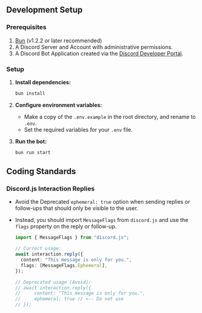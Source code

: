 ## Development Setup

### Prerequisites

1. [Bun](https://bun.sh/) (v1.2.2 or later recommended)
2. A Discord Server and Account with administrative permissions.
3. A Discord Bot Application created via the [Discord Developer Portal](https://discord.com/developers/applications).

### Setup

1.  **Install dependencies:**

    ```bash
    bun install
    ```

2.  **Configure environment variables:**

    - Make a copy of the `.env.example` in the root directory, and rename to `.env`.
    - Set the required variables for your `.env` file.

3.  **Run the bot:**

    ```bash
    bun run start
    ```

## Coding Standards

### Discord.js Interaction Replies

- Avoid the Deprecated `ephemeral: true` option when sending replies or follow-ups that should only be visible to the user.
- Instead, you should import `MessageFlags` from `discord.js` and use the `flags` property on the reply or follow-up.

  ```typescript
  import { MessageFlags } from "discord.js";

  // Correct usage:
  await interaction.reply({
    content: "This message is only for you.",
    flags: [MessageFlags.Ephemeral],
  });

  // Deprecated usage (Avoid):
  // await interaction.reply({
  //     content: "This message is only for you.",
  //     ephemeral: true // <-- Do not use
  // });
  ```
